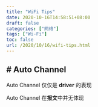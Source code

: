 ```yaml
---
title: "WiFi Tips"
date: 2020-10-16T14:58:51+08:00
draft: false
categories: ["网络"]
tags: ["Wi-Fi"]
toc: false
url: /2020/10/16/wifi-tips.html
---
```


## # Auto Channel

Auto Channel 仅仅是 **driver** 的表现

Auto Channel 在**报文**中并无体现